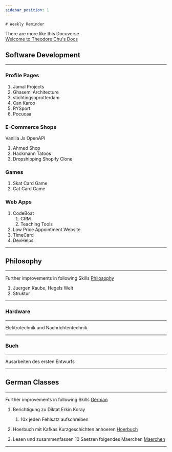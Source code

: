 ```yaml
---
sidebar_position: 1
---
```

	# Weekly Reminder


There are more like this Docuverse <br/> 
[Welcome to Theodore Chu's Docs](https://theochu.com/)


## Software Development
---
### Profile Pages
1. Jamal Projects
2. Ghasemi Architecture
3. stichtingsoprotterdam
4. Can Karoo
5. RYSport
6. Pocucaa

### E-Commerce Shops
Vanilla Js OpenAPI 
1. Ahmed Shop
2. Hackmann Tatoos
3. Dropshipping Shopify Clone

### Games
1. Skat Card Game
2. Cat Card Game

### Web Apps
1. CodeBoat
	1. CRM
	2. Teaching Tools
2. Low Price Appointment Website
3. TimeCard
4. DevHelps

---
## Philosophy
---

  Further improvements in following Skills
  [Philosophy](https://docuverse.netlify.app/docs/Philosophie)

1. Juergen Kaube, Hegels Welt
2. Struktur 

---

### Hardware
---

Elektrotechnik und Nachrichtentechnik

---
### Buch
---

Ausarbeiten des ersten Entwurfs

---
## German Classes
---

  Further improvements in following Skills
  [German](https://docuverse.netlify.app/docs/Languages/Deutsch)

1. Berichtigung zu Diktat Erkin Koray
	1. 10x jeden Fehlsatz aufschreiben

2. Hoerbuch mit Kafkas Kurzgeschichten anhoeren [Hoerbuch](https://www.youtube.com/watch?v=S7qvbOzg-pc[)
3. Lesen und zusammenfassen 10 Saetzen folgendes Maerchen [Maerchen](http://maerchen-welt.eu/deutschland/grimm/der_froschkoenig_oder_der_eiserne_heinrich.htm)

---

 